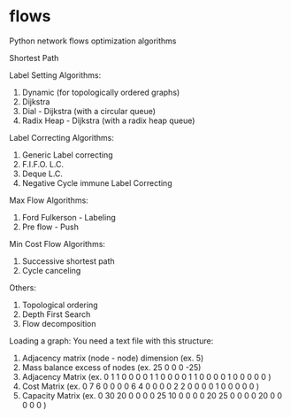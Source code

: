 # flows
Python network flows optimization algorithms

Shortest Path

Label Setting Algorithms:

1. Dynamic (for topologically ordered graphs)
2. Dijkstra 
3. Dial - Dijkstra (with a circular queue)
4. Radix Heap - Dijkstra (with a radix heap queue)


Label Correcting Algorithms:

1. Generic Label correcting
2. F.I.F.O. L.C.
3. Deque L.C.
4. Negative Cycle immune Label Correcting


Max Flow Algorithms:

1. Ford Fulkerson - Labeling
2. Pre flow - Push


Min Cost Flow Algorithms:

1. Successive shortest path
2. Cycle canceling


Others:

1. Topological ordering
2. Depth First Search
3. Flow decomposition


Loading a graph:
You need a text file with this structure:
1. Adjacency matrix (node - node) dimension (ex. 5)
2. Mass balance excess of nodes (ex. 25 0 0 0 -25)
3. Adjacency Matrix (ex. 0 1 1 0 0 0 0 1 1 0 0 0 0 1 1 0 0 0 0 1 0 0 0 0 0 )
4. Cost Matrix (ex. 0 7 6 0 0 0 0 6 4 0 0 0 0 2 2 0 0 0 0 1 0 0 0 0 0 )
5. Capacity Matrix (ex. 0 30 20 0 0 0 0 25 10 0 0 0 0 20 25 0 0 0 0 20 0 0 0 0 0 )
